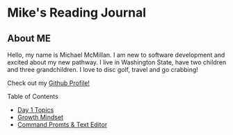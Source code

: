 # Mike's Reading Journal

## About ME

Hello, my name is Michael McMillan. I am new to software development and excited about my new pathway. I live in Washington State, have two children and three grandchildren. I love to disc golf, travel and go crabbing!

Check out my [Github Profile!](https://github.com/mikemc26m)

Table of Contents

* [Day 1 Topics](102Notes/topicsDay1.md)
* [Growth Mindset](102Notes/growthmindset.md)
* [Command Promts & Text Editor](102Notes/CodersComputer.md)

